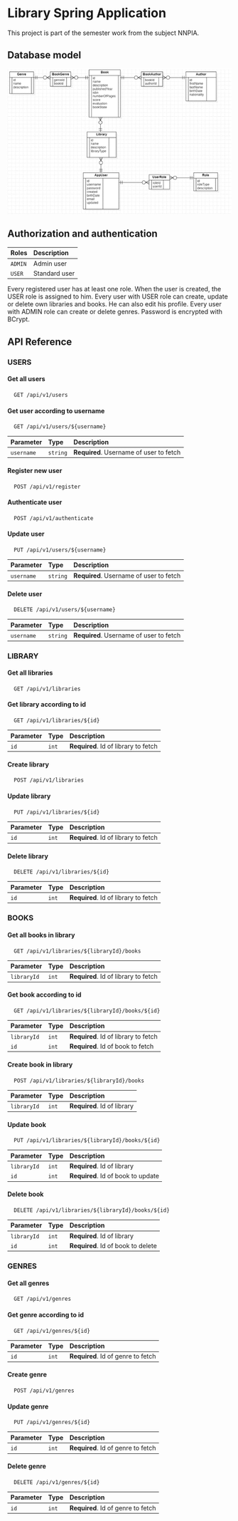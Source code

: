 # Library Spring Application

This project is part of the semester work from the subject NNPIA.

## Database model

![DBModel](../docu_images/data_model.png)

## Authorization and authentication

| Roles   | Description   |
|:--------|:--------------|
| `ADMIN` | Admin user    |
| `USER`  | Standard user |

Every registered user has at least one role. When the user is created, the USER role is assigned to him.
Every user with USER role can create, update or delete own libraries and books. He can also edit his profile.
Every user with ADMIN role can create or delete genres.
Password is encrypted with BCrypt.

## API Reference

### USERS

#### Get all users

```http
  GET /api/v1/users
```

#### Get user according to username

```http
  GET /api/v1/users/${username}
```

| Parameter | Type     | Description                       |
| :-------- | :------- | :-------------------------------- |
| `username`      | `string` | **Required**. Username of user to fetch |

#### Register new user

```http
  POST /api/v1/register
```
#### Authenticate user

```http
  POST /api/v1/authenticate
```
#### Update user

```http
  PUT /api/v1/users/${username}
```
| Parameter | Type     | Description                       |
| :-------- | :------- | :-------------------------------- |
| `username`      | `string` | **Required**. Username of user to fetch |

#### Delete user

```http
  DELETE /api/v1/users/${username}
```
| Parameter | Type     | Description                       |
| :-------- | :------- | :-------------------------------- |
| `username`      | `string` | **Required**. Username of user to fetch |

### LIBRARY

#### Get all libraries
```http
  GET /api/v1/libraries
```

#### Get library according to id

```http
  GET /api/v1/libraries/${id}
```

| Parameter | Type     | Description                       |
| :-------- | :------- | :-------------------------------- |
| `id`      | `int` | **Required**. Id of library to fetch |


#### Create library
```http
  POST /api/v1/libraries
```

#### Update library

```http
  PUT /api/v1/libraries/${id}
```
| Parameter | Type     | Description                       |
| :-------- | :------- | :-------------------------------- |
| `id`      | `int` | **Required**. Id of library to fetch |

#### Delete library

```http
  DELETE /api/v1/libraries/${id}
```
| Parameter | Type     | Description                       |
| :-------- | :------- | :-------------------------------- |
| `id`      | `int` | **Required**. Id of library to fetch |

### BOOKS

#### Get all books in library
```http
  GET /api/v1/libraries/${libraryId}/books
```
| Parameter | Type     | Description                       |
| :-------- | :------- | :-------------------------------- |
| `libraryId` | `int` | **Required**. Id of library to fetch |

#### Get book according to id

```http
  GET /api/v1/libraries/${libraryId}/books/${id}
```

| Parameter | Type     | Description                       |
| :-------- | :------- | :-------------------------------- |
| `libraryId` | `int` | **Required**. Id of library to fetch |
| `id`      | `int` | **Required**. Id of book to fetch |


#### Create book in library
```http
  POST /api/v1/libraries/${libraryId}/books
```
| Parameter | Type     | Description                       |
| :-------- | :------- | :-------------------------------- |
| `libraryId` | `int` | **Required**. Id of library |

#### Update book

```http
  PUT /api/v1/libraries/${libraryId}/books/${id}
```
| Parameter | Type     | Description                       |
| :-------- | :------- | :-------------------------------- |
| `libraryId` | `int` | **Required**. Id of library |
| `id`      | `int` | **Required**. Id of book to update |

#### Delete book

```http
  DELETE /api/v1/libraries/${libraryId}/books/${id}
```
| Parameter | Type     | Description                       |
| :-------- | :------- | :-------------------------------- |
| `libraryId` | `int` | **Required**. Id of library |
| `id`      | `int` | **Required**. Id of book to delete |

### GENRES

#### Get all genres
```http
  GET /api/v1/genres
```

#### Get genre according to id

```http
  GET /api/v1/genres/${id}
```

| Parameter | Type     | Description                       |
| :-------- | :------- | :-------------------------------- |
| `id`      | `int` | **Required**. Id of genre to fetch |


#### Create genre
```http
  POST /api/v1/genres
```

#### Update genre

```http
  PUT /api/v1/genres/${id}
```
| Parameter | Type     | Description                       |
| :-------- | :------- | :-------------------------------- |
| `id`      | `int` | **Required**. Id of genre to fetch |

#### Delete genre

```http
  DELETE /api/v1/genres/${id}
```
| Parameter | Type     | Description                       |
| :-------- | :------- | :-------------------------------- |
| `id`      | `int` | **Required**. Id of genre to fetch |